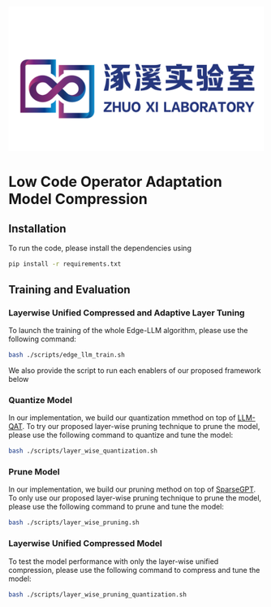 ![Laboratory Logo](image/logo.png)

# Low Code Operator Adaptation Model Compression

## Installation
To run the code, please install the dependencies using 

``` bash
pip install -r requirements.txt 
```

## Training and Evaluation

### Layerwise Unified Compressed and Adaptive Layer Tuning
To launch the training of the whole Edge-LLM algorithm, please use the following command: 

``` bash
bash ./scripts/edge_llm_train.sh
```

We also provide the script to run each enablers of our proposed framework below 

### Quantize Model
In our implementation, we build our quantization mmethod on top of [LLM-QAT](https://github.com/facebookresearch/LLM-QAT). To try our proposed layer-wise pruning technique to prune the model, please use the following command to quantize and tune the model: 

``` bash
bash ./scripts/layer_wise_quantization.sh
```

### Prune Model
In our implementation, we build our pruning method on top of  [SparseGPT](https://github.com/IST-DASLab/sparsegpt). To only use our proposed layer-wise pruning technique to prune the model, please use the following command to prune and tune the model: 

``` bash
bash ./scripts/layer_wise_pruning.sh
```

### Layerwise Unified Compressed Model
To test the model performance with only the layer-wise unified compression, please use the following command to compress and tune the model: 

``` bash
bash ./scripts/layer_wise_pruning_quantization.sh
```


